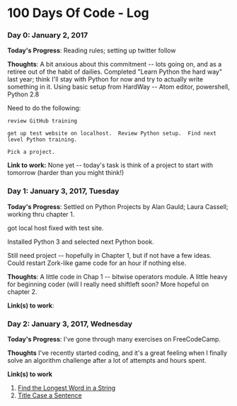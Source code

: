 # 100 Days Of Code - Log

### Day 0: January 2, 2017

**Today's Progress**: Reading rules; setting up twitter follow

**Thoughts**: A bit anxious about this commitment -- lots going on, and as a retiree out of the habit of dailies.  Completed "Learn Python the hard way" last year; think I'll stay with Python for now and try to actually write something in it.  Using basic setup from HardWay -- Atom editor, powershell, Python 2.8

Need to do the following:  

    review GitHub training

    get up test website on localhost.  Review Python setup.  Find next level Python training.

    Pick a project.
    

**Link to work:** None yet -- today's task is think of a project to start with tomorrow (harder than you might think!)

### Day 1: January 3, 2017, Tuesday

**Today's Progress**: Settled on Python Projects by Alan Gauld; Laura Cassell; working thru chapter 1. 

got local host fixed with test site.

Installed Python 3 and selected next Python book.

Still need project -- hopefully in Chapter 1, but if not have a few ideas.  Could restart Zork-like game code for an hour if nothing else.

**Thoughts**: A little code in Chap 1 -- bitwise operators module.  A little heavy for beginning coder (will I really need shiftleft soon?  More hopeful on chapter 2.

**Link(s) to work**: 


### Day 2: January 3, 2017, Wednesday

**Today's Progress**: I've gone through many exercises on FreeCodeCamp.

**Thoughts** I've recently started coding, and it's a great feeling when I finally solve an algorithm challenge after a lot of attempts and hours spent.

**Link(s) to work**
1. [Find the Longest Word in a String](https://www.freecodecamp.com/challenges/find-the-longest-word-in-a-string)
2. [Title Case a Sentence](https://www.freecodecamp.com/challenges/title-case-a-sentence)
